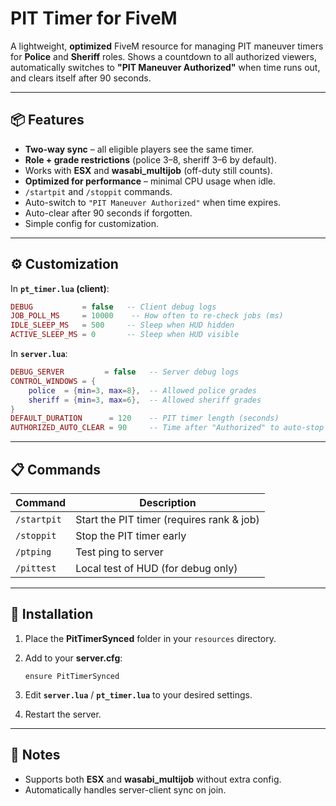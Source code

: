 # PIT Timer for FiveM

A lightweight, **optimized** FiveM resource for managing PIT maneuver timers for **Police** and **Sheriff** roles.
Shows a countdown to all authorized viewers, automatically switches to **"PIT Maneuver Authorized"** when time runs out, and clears itself after 90 seconds.

---

## 📦 Features

* **Two-way sync** – all eligible players see the same timer.
* **Role + grade restrictions** (police 3–8, sheriff 3–6 by default).
* Works with **ESX** and **wasabi\_multijob** (off-duty still counts).
* **Optimized for performance** – minimal CPU usage when idle.
* `/startpit` and `/stoppit` commands.
* Auto-switch to `"PIT Maneuver Authorized"` when time expires.
* Auto-clear after 90 seconds if forgotten.
* Simple config for customization.

---

## ⚙️ Customization

In **`pt_timer.lua` (client)**:

```lua
DEBUG           = false   -- Client debug logs
JOB_POLL_MS     = 10000    -- How often to re-check jobs (ms)
IDLE_SLEEP_MS   = 500     -- Sleep when HUD hidden
ACTIVE_SLEEP_MS = 0       -- Sleep when HUD visible
```

In **`server.lua`**:

```lua
DEBUG_SERVER         = false   -- Server debug logs
CONTROL_WINDOWS = {
    police  = {min=3, max=8},  -- Allowed police grades
    sheriff = {min=3, max=6},  -- Allowed sheriff grades
}
DEFAULT_DURATION      = 120    -- PIT timer length (seconds)
AUTHORIZED_AUTO_CLEAR = 90     -- Time after "Authorized" to auto-stop (seconds)
```

---

## 📋 Commands

| Command     | Description                               |
| ----------- | ----------------------------------------- |
| `/startpit` | Start the PIT timer (requires rank & job) |
| `/stoppit`  | Stop the PIT timer early                  |
| `/ptping`   | Test ping to server                       |
| `/pittest`  | Local test of HUD (for debug only)        |

---

## 🚀 Installation

1. Place the **PitTimerSynced** folder in your `resources` directory.
2. Add to your **server.cfg**:

   ```
   ensure PitTimerSynced
   ```
3. Edit **`server.lua`** / **`pt_timer.lua`** to your desired settings.
4. Restart the server.

---

## 📝 Notes

* Supports both **ESX** and **wasabi\_multijob** without extra config.
* Automatically handles server-client sync on join.

